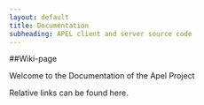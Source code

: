 ```yaml
---
layout: default
title: Documentation
subheading: APEL client and server source code
---
```


##Wiki-page

Welcome to the Documentation of the Apel Project

Relative links can be found here.